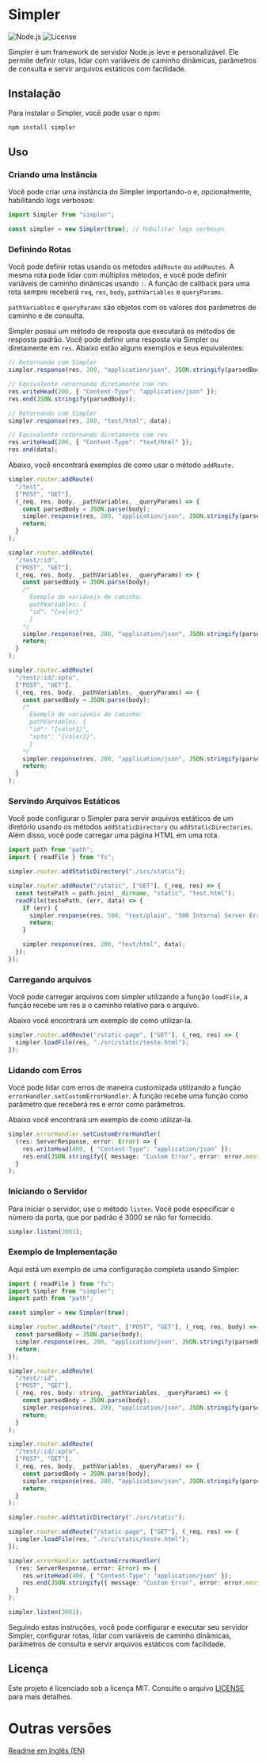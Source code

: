 # Simpler

![Node.js](https://img.shields.io/badge/Node.js-v14.17.3-green)
![License](https://img.shields.io/badge/license-MIT-blue)

Simpler é um framework de servidor Node.js leve e personalizável. Ele permite definir rotas, lidar com variáveis de caminho dinâmicas, parâmetros de consulta e servir arquivos estáticos com facilidade.

## Instalação

Para instalar o Simpler, você pode usar o npm:

```bash
npm install simpler
```

## Uso

### Criando uma Instância

Você pode criar uma instância do Simpler importando-o e, opcionalmente, habilitando logs verbosos:

```typescript
import Simpler from "simpler";

const simpler = new Simpler(true); // Habilitar logs verbosos
```

### Definindo Rotas

Você pode definir rotas usando os métodos `addRoute` ou `addRoutes`. A mesma rota pode lidar com múltiplos métodos, e você pode definir variáveis de caminho dinâmicas usando `:`. A função de callback para uma rota sempre receberá `req`, `res`, `body`, `pathVariables` e `queryParams`.

`pathVariables` e `queryParams` são objetos com os valores dos parâmetros de caminho e de consulta.

Simpler possui um método de resposta que executará os métodos de resposta padrão. Você pode definir uma resposta via Simpler ou diretamente em `res`. Abaixo estão alguns exemplos e seus equivalentes:

```typescript
// Retornando com Simpler
simpler.response(res, 200, "application/json", JSON.stringify(parsedBody));

// Equivalente retornando diretamente com res
res.writeHead(200, { "Content-Type": "application/json" });
res.end(JSON.stringify(parsedBody));

// Retornando com Simpler
simpler.response(res, 200, "text/html", data);

// Equivalente retornando diretamente com res
res.writeHead(200, { "Content-Type": "text/html" });
res.end(data);
```

Abaixo, você encontrará exemplos de como usar o método `addRoute`.

```typescript
simpler.router.addRoute(
  "/test",
  ["POST", "GET"],
  (_req, res, body, _pathVariables, _queryParams) => {
    const parsedBody = JSON.parse(body);
    simpler.response(res, 200, "application/json", JSON.stringify(parsedBody));
    return;
  }
);

simpler.router.addRoute(
  "/test/:id",
  ["POST", "GET"],
  (_req, res, body, _pathVariables, _queryParams) => {
    const parsedBody = JSON.parse(body);
    /*
      Exemplo de variáveis de caminho:
      pathVariables: {
      "id": "{valor}"
      }
    */
    simpler.response(res, 200, "application/json", JSON.stringify(parsedBody));
    return;
  }
);

simpler.router.addRoute(
  "/test/:id/:xpto",
  ["POST", "GET"],
  (_req, res, body, _pathVariables, _queryParams) => {
    const parsedBody = JSON.parse(body);
    /*
      Exemplo de variáveis de caminho:
      pathVariables: {
      "id": "{valor1}",
      "xpto": "{valor2}",
      }
    */
    simpler.response(res, 200, "application/json", JSON.stringify(parsedBody));
    return;
  }
);
```

### Servindo Arquivos Estáticos

Você pode configurar o Simpler para servir arquivos estáticos de um diretório usando os métodos `addStaticDirectory` ou `addStaticDirectories`. Além disso, você pode carregar uma página HTML em uma rota.

```typescript
import path from "path";
import { readFile } from "fs";

simpler.router.addStaticDirectory("./src/static");

simpler.router.addRoute("/static", ["GET"], (_req, res) => {
  const testePath = path.join(__dirname, "static", "test.html");
  readFile(testePath, (err, data) => {
    if (err) {
      simpler.response(res, 500, "text/plain", "500 Internal Server Error");
      return;
    }

    simpler.response(res, 200, "text/html", data);
  });
});
```

### Carregando arquivos

Você pode carregar arquivos com simpler utilizando a função `loadFile`, a função recebe um res a o caminho relativo para o arquivo.

Abaixo você encontrará um exemplo de como utilizar-la.

```typescript
simpler.router.addRoute("/static-page", ["GET"], (_req, res) => {
  simpler.loadFile(res, "./src/static/teste.html");
});
```

### Lidando com Erros

Você pode lidar com erros de maneira customizada utilizando a função `errorHandler.setCustomErrorHandler`. A função recebe uma função como parâmetro que receberá res e error como parâmetros.

Abaixo você encontrará um exemplo de como utilizar-la.

```typescript
simpler.errorHandler.setCustomErrorHandler(
  (res: ServerResponse, error: Error) => {
    res.writeHead(400, { "Content-Type": "application/json" });
    res.end(JSON.stringify({ message: "Custom Error", error: error.message }));
  }
);
```


### Iniciando o Servidor

Para iniciar o servidor, use o método `listen`. Você pode especificar o número da porta, que por padrão é 3000 se não for fornecido.

```typescript
simpler.listen(3001);
```

### Exemplo de Implementação

Aqui está um exemplo de uma configuração completa usando Simpler:

```typescript
import { readFile } from "fs";
import Simpler from "simpler";
import path from "path";

const simpler = new Simpler(true);

simpler.router.addRoute("/test", ["POST", "GET"], (_req, res, body) => {
  const parsedBody = JSON.parse(body);
  simpler.response(res, 200, "application/json", JSON.stringify(parsedBody));
  return;
});

simpler.router.addRoute(
  "/test/:id",
  ["POST", "GET"],
  (_req, res, body: string, _pathVariables, _queryParams) => {
    const parsedBody = JSON.parse(body);
    simpler.response(res, 200, "application/json", JSON.stringify(parsedBody));
    return;
  }
);

simpler.router.addRoute(
  "/test/:id/:xpto",
  ["POST", "GET"],
  (_req, res, body, _pathVariables, _queryParams) => {
    const parsedBody = JSON.parse(body);
    simpler.response(res, 200, "application/json", JSON.stringify(parsedBody));
    return;
  }
);

simpler.router.addStaticDirectory("./src/static");

simpler.router.addRoute("/static-page", ["GET"], (_req, res) => {
  simpler.loadFile(res, "./src/static/teste.html");
});

simpler.errorHandler.setCustomErrorHandler(
  (res: ServerResponse, error: Error) => {
    res.writeHead(400, { "Content-Type": "application/json" });
    res.end(JSON.stringify({ message: "Custom Error", error: error.message }));
  }
);

simpler.listen(3001);
```

Seguindo estas instruções, você pode configurar e executar seu servidor Simpler, configurar rotas, lidar com variáveis de caminho dinâmicas, parâmetros de consulta e servir arquivos estáticos com facilidade.

## Licença

Este projeto é licenciado sob a licença MIT. Consulte o arquivo [LICENSE](LICENSE) para mais detalhes.

# Outras versões

[Readme em Inglês (EN)](README.md)
